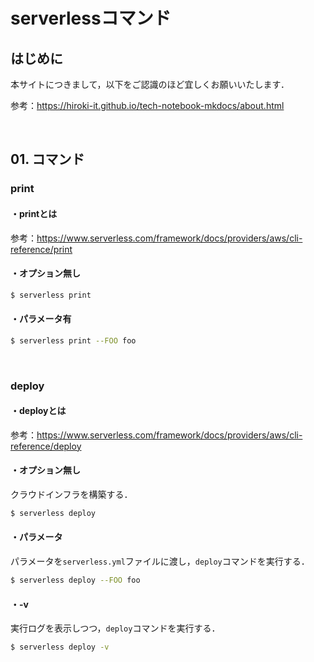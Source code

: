 # serverlessコマンド

## はじめに

本サイトにつきまして，以下をご認識のほど宜しくお願いいたします．

参考：https://hiroki-it.github.io/tech-notebook-mkdocs/about.html

<br>

## 01. コマンド

### print

#### ・printとは

参考：https://www.serverless.com/framework/docs/providers/aws/cli-reference/print

#### ・オプション無し

```bash
$ serverless print
```

#### ・パラメータ有

```bash
$ serverless print --FOO foo
```

<br>

### deploy

#### ・deployとは

参考：https://www.serverless.com/framework/docs/providers/aws/cli-reference/deploy

#### ・オプション無し

クラウドインフラを構築する．

```bash
$ serverless deploy
```

#### ・パラメータ

パラメータを```serverless.yml```ファイルに渡し，```deploy```コマンドを実行する．

```bash
$ serverless deploy --FOO foo
```

#### ・-v

実行ログを表示しつつ，```deploy```コマンドを実行する．

```bash
$ serverless deploy -v
```

